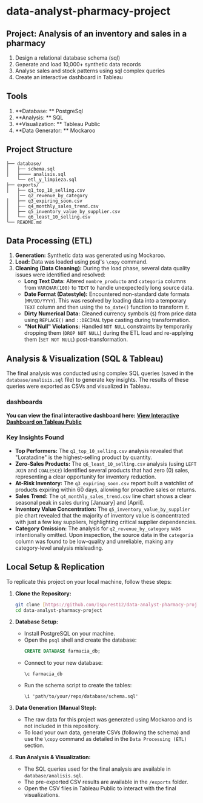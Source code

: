# data-analyst-pharmacy-project
## Project: Analysis of an inventory and sales in a pharmacy
1. Design a relational database schema (sql)
2. Generate and load 10,000+ synthetic data records
3. Analyse sales and stock patterns using sql complex queries 
4. Create an interactive dashboard in Tableau

## Tools
1. **Database: ** PostgreSql
2. **Analysis: ** SQL
3. **Visualization: ** Tableau Public
4. **Data Generator: ** Mockaroo

## Project Structure

    ├── database/
    │   ├── schema.sql       
    │   ├──── analisis.sql
        └── etl_y_limpieza.sql 
    ├── exports/
    │   ├── q1_top_10_selling.csv
        │── q2_revenue_by_category
    │   ├── q3_expiring_soon.csv
    │   ├── q4_monthly_sales_trend.csv
    │   ├── q5_inventory_value_by_supplier.csv
    │   └── q6_least_10_selling.csv
    └── README.md            

## Data Processing (ETL)

1.  **Generation:** Synthetic data was generated using Mockaroo.
2.  **Load:** Data was loaded using psql's `\copy` command.
3.  **Cleaning (Data Cleaning):** During the load phase, several data quality issues were identified and resolved:
    * **Long Text Data:** Altered `nombre_producto` and `categoria` columns from `VARCHAR(100)` to `TEXT` to handle unexpectedly long source data.
    * **Date Format (Datestyle):** Encountered non-standard date formats (`MM/DD/YYYY`). This was resolved by loading data into a temporary `TEXT` column and then using the `to_date()` function to transform it.
    * **Dirty Numerical Data:** Cleaned currency symbols (`$`) from price data using `REPLACE()` and `::DECIMAL` type casting during transformation.
    * **"Not Null" Violations:** Handled `NOT NULL` constraints by temporarily dropping them (`DROP NOT NULL`) during the ETL load and re-applying them (`SET NOT NULL`) post-transformation.




## Analysis & Visualization (SQL & Tableau)

The final analysis was conducted using complex SQL queries (saved in the `database/analisis.sql` file) to generate key insights. The results of these queries were exported as CSVs and visualized in Tableau.

###  dashboards
**You can view the final interactive dashboard here:**
[**View Interactive Dashboard on Tableau Public**](https://public.tableau.com/app/profile/roberto.moreno.mendoza/viz/PharmacySalesInventoryDashboard/InventoryDashboard)


### Key Insights Found
* **Top Performers:** The `q1_top_10_selling.csv` analysis revealed that "Loratadine" is the highest-selling product by quantity.
* **Zero-Sales Products:** The `q6_least_10_selling.csv` analysis (using `LEFT JOIN` and `COALESCE`) identified several products that had zero (0) sales, representing a clear opportunity for inventory reduction.
* **At-Risk Inventory:** The `q3_expiring_soon.csv` report built a watchlist of products expiring within 60 days, allowing for proactive sales or returns.
* **Sales Trend:** The `q4_monthly_sales_trend.csv` line chart shows a clear seasonal peak in sales during [January] and [April].
* **Inventory Value Concentration:** The `q5_inventory_value_by_supplier` pie chart revealed that the majority of inventory value is concentrated with just a few key suppliers, highlighting critical supplier dependencies.
* **Category Omission:** The analysis for `q2_revenue_by_category` was intentionally omitted. Upon inspection, the source data in the `categoria` column was found to be low-quality and unreliable, making any category-level analysis misleading.


## Local Setup & Replication

To replicate this project on your local machine, follow these steps:

1.  **Clone the Repository:**
    ```bash
    git clone [https://github.com/Ispurest12/data-analyst-pharmacy-project.git](https://github.com/Ispurest12/data-analyst-pharmacy-project.git)
    cd data-analyst-pharmacy-project
    ```

2.  **Database Setup:**
    * Install PostgreSQL on your machine.
    * Open the `psql` shell and create the database:
      ```sql
      CREATE DATABASE farmacia_db;
      ```
    * Connect to your new database:
      ```
      \c farmacia_db
      ```
    * Run the schema script to create the tables:
      ```
      \i 'path/to/your/repo/database/schema.sql'
      ```

3.  **Data Generation (Manual Step):**
    * The raw data for this project was generated using Mockaroo and is not included in this repository.
    * To load your own data, generate CSVs (following the schema) and use the `\copy` command as detailed in the `Data Processing (ETL)` section.

4.  **Run Analysis & Visualization:**
    * The SQL queries used for the final analysis are available in `database/analisis.sql`.
    * The pre-exported CSV results are available in the `/exports` folder.
    * Open the CSV files in Tableau Public to interact with the final visualizations.